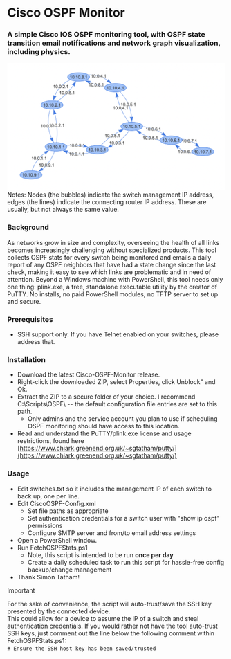 # Cisco OSPF Monitor
### A simple Cisco IOS OSPF monitoring tool, with OSPF state transition email notifications and network graph visualization, including physics.
![Cisco OSPF Monitor Network Graph](https://github.com/Xorlent/Cisco-OSPF-Monitor/blob/main/OSPFGraph-Example.png)
Notes: Nodes (the bubbles) indicate the switch management IP address, edges (the lines) indicate the connecting router IP address.  These are usually, but not always the same value.  

### Background
As networks grow in size and complexity, overseeing the health of all links becomes increasingly challenging without specialized products.  This tool collects OSPF stats for every switch being monitored and emails a daily report of any OSPF neighbors that have had a state change since the last check, making it easy to see which links are problematic and in need of attention.  Beyond a Windows machine with PowerShell, this tool needs only one thing: plink.exe, a free, standalone executable utility by the creator of PuTTY.  No installs, no paid PowerShell modules, no TFTP server to set up and secure.

### Prerequisites
  - SSH support only.  If you have Telnet enabled on your switches, please address that.

### Installation
  - Download the latest Cisco-OSPF-Monitor release.
  - Right-click the downloaded ZIP, select Properties, click Unblock" and Ok.
  - Extract the ZIP to a secure folder of your choice.  I recommend C:\Scripts\OSPF\ -- the default configuration file entries are set to this path.
    - Only admins and the service account you plan to use if scheduling OSPF monitoring should have access to this location.
  - Read and understand the PuTTY/plink.exe license and usage restrictions, found here [https://www.chiark.greenend.org.uk/~sgtatham/putty/](https://www.chiark.greenend.org.uk/~sgtatham/putty/)

### Usage
  - Edit switches.txt so it includes the management IP of each switch to back up, one per line.
  - Edit CiscoOSPF-Config.xml
    - Set file paths as appropriate
    - Set authentication credentials for a switch user with "show ip ospf" permissions
    - Configure SMTP server and from/to email address settings
  - Open a PowerShell window.
  - Run FetchOSPFStats.ps1
    - Note, this script is intended to be run **once per day**
    - Create a daily scheduled task to run this script for hassle-free config backup/change management
  - Thank Simon Tatham!

> [!IMPORTANT]
> For the sake of convenience, the script will auto-trust/save the SSH key presented by the connected device.  
  > This could allow for a device to assume the IP of a switch and steal authentication credentials.
  > If you would rather not have the tool auto-trust SSH keys, just comment out the line below the following comment within FetchOSPFStats.ps1:  
    ```# Ensure the SSH host key has been saved/trusted```
